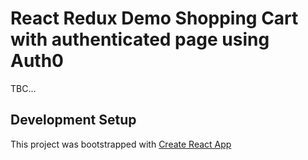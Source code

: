 # React Redux Demo Shopping Cart with authenticated page using Auth0
TBC...

## Development Setup
This project was bootstrapped with [Create React App](https://github.com/facebookincubator/create-react-app)